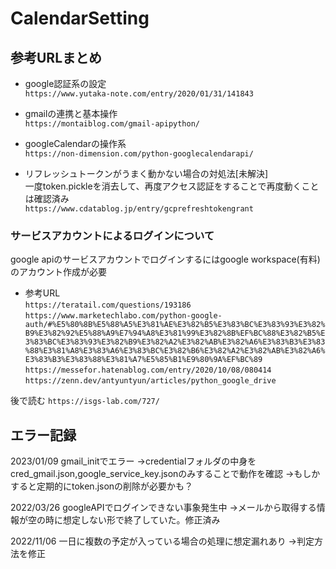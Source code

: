 # CalendarSetting

## 参考URLまとめ

* google認証系の設定  
`https://www.yutaka-note.com/entry/2020/01/31/141843`

* gmailの連携と基本操作  
`https://montaiblog.com/gmail-apipython/`

* googleCalendarの操作系  
`https://non-dimension.com/python-googlecalendarapi/`

* リフレッシュトークンがうまく動かない場合の対処法[未解決]  
一度token.pickleを消去して、再度アクセス認証をすることで再度動くことは確認済み  
`https://www.cdatablog.jp/entry/gcprefreshtokengrant`

### サービスアカウントによるログインについて  

google apiのサービスアカウントでログインするにはgoogle workspace(有料)のアカウント作成が必要

* 参考URL  
`https://teratail.com/questions/193186`
`https://www.marketechlabo.com/python-google-auth/#%E5%80%8B%E5%88%A5%E3%81%AE%E3%82%B5%E3%83%BC%E3%83%93%E3%82%B9%E3%82%92%E5%88%A9%E7%94%A8%E3%81%99%E3%82%8B%EF%BC%88%E3%82%B5%E3%83%BC%E3%83%93%E3%82%B9%E3%82%A2%E3%82%AB%E3%82%A6%E3%83%B3%E3%83%88%E3%81%A8%E3%83%A6%E3%83%BC%E3%82%B6%E3%82%A2%E3%82%AB%E3%82%A6%E3%83%B3%E3%83%88%E3%81%A7%E5%85%B1%E9%80%9A%EF%BC%89`
`https://messefor.hatenablog.com/entry/2020/10/08/080414`
`https://zenn.dev/antyuntyun/articles/python_google_drive`

後で読む
`https://isgs-lab.com/727/`

## エラー記録

2023/01/09 gmail_initでエラー
→credentialフォルダの中身をcred_gmail.json,google_service_key.jsonのみすることで動作を確認
→もしかすると定期的にtoken.jsonの削除が必要かも？

2022/03/26 googleAPIでログインできない事象発生中
→メールから取得する情報が空の時に想定しない形で終了していた。修正済み

2022/11/06 一日に複数の予定が入っている場合の処理に想定漏れあり
→判定方法を修正
